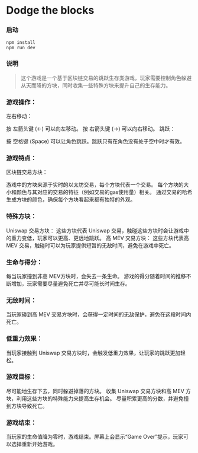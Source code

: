 # Dodge the blocks

### 启动

```
npm install
npm run dev
```

### 说明

> 这个游戏是一个基于区块链交易的跳跃生存类游戏，玩家需要控制角色躲避从天而降的方块，同时收集一些特殊方块来提升自己的生存能力。

### 游戏操作：

左右移动：

按 左箭头键 (←) 可以向左移动。
按 右箭头键 (→) 可以向右移动。
跳跃：

按 空格键 (Space) 可以让角色跳跃。跳跃只有在角色没有处于空中时才有效。

### 游戏特点：

区块链交易方块：

游戏中的方块来源于实时的以太坊交易，每个方块代表一个交易。
每个方块的大小和颜色与其对应的交易的特征（例如交易的gas使用量）相关。
通过交易的哈希生成方块的颜色，确保每个方块看起来都有独特的外观。

### 特殊方块：

Uniswap 交易方块： 这些方块代表 Uniswap 交易，触碰这些方块时会让游戏中的重力变低，玩家可以更高、更远地跳跃。
高 MEV 交易方块： 这些方块代表高 MEV 交易，触碰时可以为玩家提供短暂的无敌时间，避免在游戏中死亡。

### 生命与得分：

每当玩家撞到非高 MEV方块时，会失去一条生命。
游戏的得分随着时间的推移不断增加，玩家需要尽量避免死亡并尽可能长时间生存。

### 无敌时间：

当玩家碰到高 MEV 交易方块时，会获得一定时间的无敌保护，避免在这段时间内死亡。

### 低重力效果：

当玩家接触到 Uniswap 交易方块时，会触发低重力效果，让玩家的跳跃更加轻松。

### 游戏目标：

尽可能地生存下去，同时躲避掉落的方块。
收集 Uniswap 交易方块和高 MEV 方块，利用这些方块的特殊能力来提高生存机会。
尽量积累更高的分数，并避免撞到方块导致死亡。

### 游戏结束：

当玩家的生命值降为零时，游戏结束。屏幕上会显示“Game Over”提示，玩家可以选择重新开始游戏。
